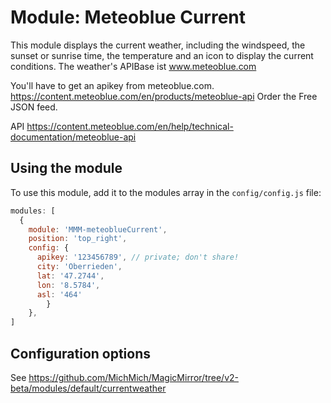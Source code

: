 # Module: Meteoblue Current
This module displays the current weather, including the windspeed, the sunset or sunrise time, the temperature and an icon to display the current conditions.
The weather's APIBase ist www.meteoblue.com

You'll have to get an apikey from meteoblue.com.
https://content.meteoblue.com/en/products/meteoblue-api
Order the Free JSON feed.

API
https://content.meteoblue.com/en/help/technical-documentation/meteoblue-api

## Using the module

To use this module, add it to the modules array in the `config/config.js` file:
````javascript
modules: [
  {
    module: 'MMM-meteoblueCurrent',
    position: 'top_right',
    config: {
      apikey: '123456789', // private; don't share!
      city: 'Oberrieden',
      lat: '47.2744',
      lon: '8.5784',
      asl: '464'
		}
	},
]
````

## Configuration options
See https://github.com/MichMich/MagicMirror/tree/v2-beta/modules/default/currentweather
